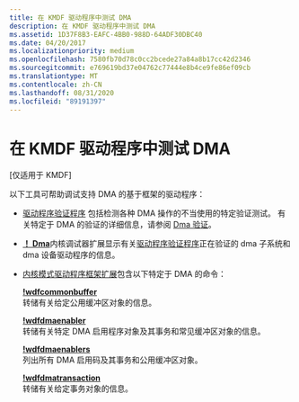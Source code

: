 ```yaml
---
title: 在 KMDF 驱动程序中测试 DMA
description: 在 KMDF 驱动程序中测试 DMA
ms.assetid: 1D37F8B3-EAFC-4BB0-988D-64ADF30DBC40
ms.date: 04/20/2017
ms.localizationpriority: medium
ms.openlocfilehash: 7580fb70d78c0cc2bcede27a84a8b17cc42d2346
ms.sourcegitcommit: e769619bd37e04762c77444e8b4ce9fe86ef09cb
ms.translationtype: MT
ms.contentlocale: zh-CN
ms.lasthandoff: 08/31/2020
ms.locfileid: "89191397"
---
```

# <a name="testing-dma-in-kmdf-drivers"></a>在 KMDF 驱动程序中测试 DMA


\[仅适用于 KMDF\]

以下工具可帮助调试支持 DMA 的基于框架的驱动程序：

-   [驱动程序验证程序](../devtest/driver-verifier.md) 包括检测各种 DMA 操作的不当使用的特定验证测试。 有关特定于 DMA 的验证的详细信息，请参阅 [Dma 验证](../devtest/dma-verification.md)。

-   [**！ Dma**](../debugger/-dma.md)内核调试器扩展显示有关[驱动程序验证程序](../devtest/driver-verifier.md)正在验证的 dma 子系统和 dma 设备驱动程序的信息。

-   [内核模式驱动程序框架扩展](../debugger/kernel-mode-driver-framework-extensions--wdfkd-dll-.md)包含以下特定于 DMA 的命令：

    <a href="" id="-wdfcommonbuffer"></a>[**!wdfcommonbuffer**](../debugger/-wdfkd-wdfcommonbuffer.md)  
    转储有关给定公用缓冲区对象的信息。

    <a href="" id="-wdfdmaenabler"></a>[**!wdfdmaenabler**](../debugger/-wdfkd-wdfdmaenabler.md)  
    转储有关特定 DMA 启用程序对象及其事务和常见缓冲区对象的信息。

    <a href="" id="-wdfdmaenablers"></a>[**!wdfdmaenablers**](../debugger/-wdfkd-wdfdmaenablers.md)  
    列出所有 DMA 启用码及其事务和公用缓冲区对象。

    <a href="" id="-wdfdmatransaction"></a>[**!wdfdmatransaction**](../debugger/-wdfkd-wdfdmatransaction.md)  
    转储有关给定事务对象的信息。

 

